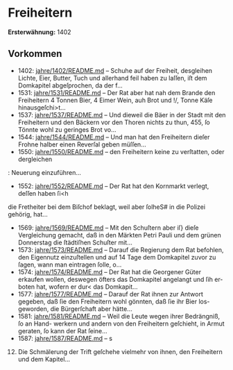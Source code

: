 # Freiheitern

**Ersterwähnung:** 1402

## Vorkommen
- 1402: [jahre/1402/README.md](../jahre/1402/README.md) – Schuhe auf der Freiheit, desgleihen Lichte, Eier,
Butter, Tuch und allerhand feil haben zu laſſen, iſt dem
Domkapitel abgeſprochen, da der f...
- 1531: [jahre/1531/README.md](../jahre/1531/README.md) – Der Rat aber hat nah dem Brande den Freiheitern
4 Tonnen Bier, 4 Eimer Wein, auh Brot und !/, Tonne
Käſe hinausgeſchi>t...
- 1537: [jahre/1537/README.md](../jahre/1537/README.md) – Und dieweil die Bäer in der Stadt mit den Freiheitern
und den Bäckern vor den Thoren nichts zu thun, 455, ſo
Tönnte wohl zu geringes Brot vo...
- 1544: [jahre/1544/README.md](../jahre/1544/README.md) – Und man
hat den Freiheitern dieſer Frohne halber einen Reverſal
geben müſſen...
- 1550: [jahre/1550/README.md](../jahre/1550/README.md) – den Freiheitern keine zu verſtatten, oder dergleichen

: Neuerung einzuführen...
- 1552: [jahre/1552/README.md](../jahre/1552/README.md) – Der Rat hat den Kornmarkt verlegt, deſſen haben ſi<h


die Fretheiter bei dem Biſchof beklagt, weil aber ſolheS#
in die Polizei gehörig, hat...
- 1569: [jahre/1569/README.md](../jahre/1569/README.md) – Mit den Schuſtern aber iſ} dieſe Vergleichung gemacht,
daß in den Märkten Petri Pauli und dem grünen Donnerstag
die ſtädtiſhen Schuſter mit...
- 1573: [jahre/1573/README.md](../jahre/1573/README.md) – Darauf die Regierung dem Rat befohlen, den
Eigennutz einzuſtellen und auf 14 Tage dem Domkapitel
zuvor zu ſagen, wann man eintragen ſolle, o...
- 1574: [jahre/1574/README.md](../jahre/1574/README.md) – Der Rat hat die Georgener Güter erkaufen wollen,
deswegen öfters das Domkapitel angelangt und ſih er-
boten hat, wofern er dur< das Domkapit...
- 1577: [jahre/1577/README.md](../jahre/1577/README.md) – Darauf der Rat ihnen zur Antwort gegeben, daß
ſie den Freiheitern wohl gönnten, daß ſie ihr Bier los-
geworden, die Bürgerſchaft aber hätte...
- 1581: [jahre/1581/README.md](../jahre/1581/README.md) – Weil die Leute wegen ihrer Bedrängniß, ſo an Hand-
werkern und andern von den Freiheitern geſchieht, in
Armut geraten, ſo kann der Rat ſeine...
- 1587: [jahre/1587/README.md](../jahre/1587/README.md) – s

12) Die Schmälerung der Trift geſchehe vielmehr von
ihnen, den Freiheitern und dem Kapitel...
